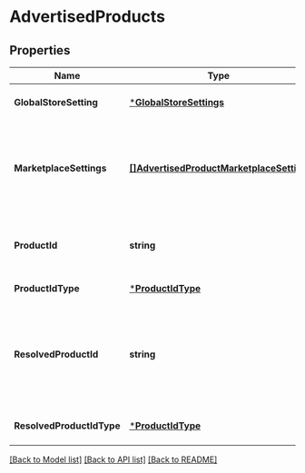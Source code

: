 # AdvertisedProducts

## Properties
Name | Type | Description | Notes
------------ | ------------- | ------------- | -------------
**GlobalStoreSetting** | [***GlobalStoreSettings**](GlobalStoreSettings.md) |  | [optional] [default to null]
**MarketplaceSettings** | [**[]AdvertisedProductMarketplaceSetting**](AdvertisedProductMarketplaceSetting.md) | List of advertised product selectively applied at the given marketplace level | [optional] [default to null]
**ProductId** | **string** | The identifier of the advertised product. | [optional] [default to null]
**ProductIdType** | [***ProductIdType**](ProductIdType.md) |  | [default to null]
**ResolvedProductId** | **string** | The identifier of product associated with the advertised product. It&#x27;s a read-only field. | [optional] [default to null]
**ResolvedProductIdType** | [***ProductIdType**](ProductIdType.md) |  | [optional] [default to null]

[[Back to Model list]](../README.md#documentation-for-models) [[Back to API list]](../README.md#documentation-for-api-endpoints) [[Back to README]](../README.md)

